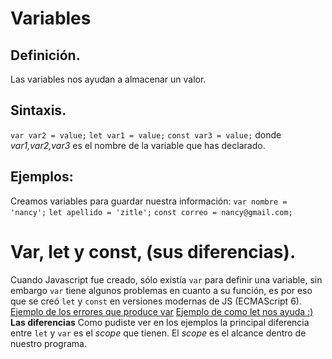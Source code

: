# Variables

## Definición.
Las variables nos ayudan a almacenar un valor.
## Sintaxis.
`var var2 = value;`
`let var1 = value;`
`const var3 = value;`
donde _var1,var2,var3_ es el nombre de la variable que has declarado.
## Ejemplos:
Creamos variables para guardar nuestra información:
`var nombre = 'nancy';`
`let apellido = 'zitle';`
`const correo = nancy@gmail.com;`
# Var, let y const, (sus diferencias).
Cuando Javascript fue creado, sólo existía `var` para definir una variable, sin embargo `var` tiene algunos problemas en cuanto a su función, es por eso que se creó `let` y `const` en versiones modernas de JS (ECMAScript 6).
[Ejemplo de los errores que produce var](https://repl.it/@nnzz/Usando-var)
[Ejemplo de como let nos ayuda :) ](https://repl.it/@nnzz/Usando-let)
**Las diferencias**
Como pudiste ver en los ejemplos la principal diferencia entre `let` y `var` es el _scope_ que tienen. El _scope_ es el alcance dentro de nuestro programa.